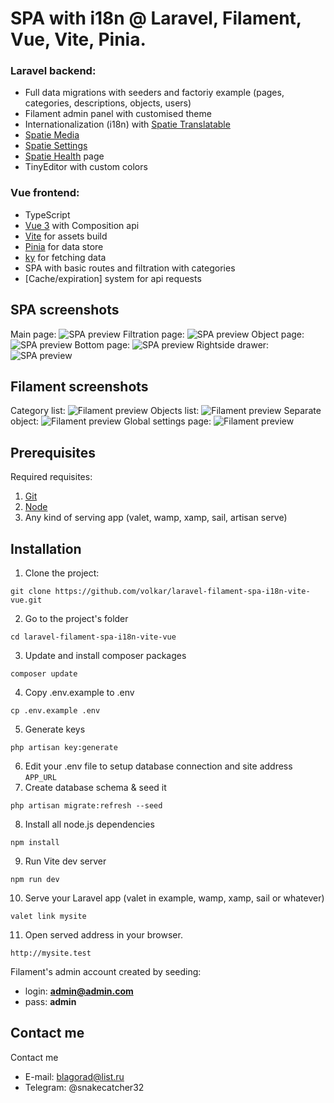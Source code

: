 # SPA with i18n @ Laravel, Filament, Vue, Vite, Pinia.

### Laravel backend:
- Full data migrations with seeders and factoriy example (pages, categories, descriptions, objects, users)
- Filament admin panel with customised theme
- Internationalization (i18n) with [Spatie Translatable](https://filamentphp.com/docs/2.x/spatie-laravel-translatable-plugin/installation)
- [Spatie Media](https://filamentphp.com/docs/2.x/spatie-laravel-media-library-plugin/installation)
- [Spatie Settings](https://filamentphp.com/docs/2.x/spatie-laravel-settings-plugin/installation)
- [Spatie Health](https://github.com/shuvroroy/filament-spatie-laravel-health) page
- TinyEditor with custom colors

### Vue frontend:
- TypeScript
- [Vue 3](https://vuejs.org/) with Composition api
- [Vite](https://vitejs.dev/) for assets build
- [Pinia](https://pinia.vuejs.org/) for data store
- [ky](https://github.com/sindresorhus/ky) for fetching data
- SPA with basic routes and filtration with categories
- [Cache/expiration] system for api requests

## SPA screenshots
Main page:
![SPA preview](https://github.com/Beast22/laravel-filament-spa-i18n-vite-vue/blob/main/github_preview/p-1.jpg?raw=true)
Filtration page:
![SPA preview](https://github.com/Beast22/laravel-filament-spa-i18n-vite-vue/blob/main/github_preview/p-2.jpg?raw=true)
Object page:
![SPA preview](https://github.com/Beast22/laravel-filament-spa-i18n-vite-vue/blob/main/github_preview/p-3.jpg?raw=true)
Bottom page:
![SPA preview](https://github.com/Beast22/laravel-filament-spa-i18n-vite-vue/blob/main/github_preview/p-4.jpg?raw=true)
Rightside drawer:
![SPA preview](https://github.com/Beast22/laravel-filament-spa-i18n-vite-vue/blob/main/github_preview/p-5.jpg?raw=true)


## Filament screenshots

Category list:
![Filament preview](https://github.com/Beast22/laravel-filament-spa-i18n-vite-vue/blob/main/github_preview/pf-1.jpg?raw=true)
Objects list:
![Filament preview](https://github.com/Beast22/laravel-filament-spa-i18n-vite-vue/blob/main/github_preview/pf-2.jpg?raw=true)
Separate object:
![Filament preview](https://github.com/Beast22/laravel-filament-spa-i18n-vite-vue/blob/main/github_preview/pf-3.jpg?raw=true)
Global settings page:
![Filament preview](https://github.com/Beast22/laravel-filament-spa-i18n-vite-vue/blob/main/github_preview/pf-4.jpg?raw=true)

## Prerequisites

Required requisites:

1. [Git](https://git-scm.com/book/en/Getting-Started-Installing-Git)
2. [Node](https://nodejs.org/en/)
3. Any kind of serving app (valet, wamp, xamp, sail, artisan serve)

## Installation

1. Clone the project:
```
git clone https://github.com/volkar/laravel-filament-spa-i18n-vite-vue.git
```
2. Go to the project's folder
```
cd laravel-filament-spa-i18n-vite-vue
```
3. Update and install composer packages
```
composer update
```
4. Copy .env.example to .env
```
cp .env.example .env
```
5. Generate keys
```
php artisan key:generate
```
6. Edit your .env file to setup database connection and site address `APP_URL`
7. Create database schema & seed it
```
php artisan migrate:refresh --seed
```
8. Install all node.js dependencies
```
npm install
```
9. Run Vite dev server
```
npm run dev
```
10. Serve your Laravel app (valet in example, wamp, xamp, sail or whatever)
```
valet link mysite
```
11. Open served address in your browser.
```
http://mysite.test
```

Filament's admin account created by seeding:
- login: **admin@admin.com**
- pass: **admin**

## Contact me

Contact me
- E-mail: blagorad@list.ru
- Telegram: @snakecatcher32
